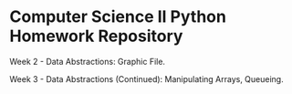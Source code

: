 # Computer Science II Python Homework Repository

Week 2 - Data Abstractions: Graphic File.

Week 3 - Data Abstractions (Continued): Manipulating Arrays, Queueing.
